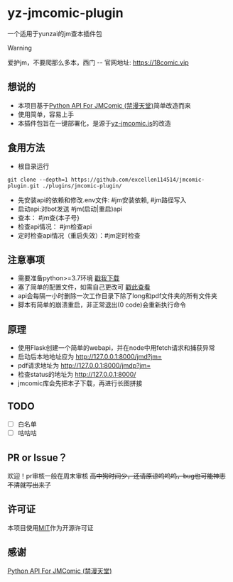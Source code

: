# yz-jmcomic-plugin
一个适用于yunzai的jm查本插件包
> [!WARNING]
> 爱护jm，不要爬那么多本，西门
> -- 官网地址: https://18comic.vip

## 想说的
- 本项目基于[Python API For JMComic (禁漫天堂)](https://github.com/hect0x7/JMComic-Crawler-Python/tree/master)简单改造而来
- 使用简单，容易上手
- 本插件包旨在一键部署化，是源于[yz-jmcomic.js](https://github.com/excellen114514/yz-jmcomic.js)的改造
  
## 食用方法
- 根目录运行
```shell
git clone --depth=1 https://github.com/excellen114514/jmcomic-plugin.git ./plugins/jmcomic-plugin/
```
- 先安装api的依赖和修改.env文件: #jm安装依赖, #jm路径写入
- 启动api:对bot发送 #jm(启动|重启)api
- 查本： #jm查{本子号}
- 检查api情况： #jm检查api
- 定时检查api情况（重启失效）：#jm定时检查

## 注意事项
- 需要准备python>=3.7环境 [戳我下载](https://www.python.org/downloads/)
- 塞了简单的配置文件，如需自己更改可 [戳此查看](https://github.com/hect0x7/JMComic-Crawler-Python/blob/master/assets/docs/sources/option_file_syntax.md)
- api会每隔一小时删除一次工作目录下除了long和pdf文件夹的所有文件夹
- 脚本有简单的崩溃重启，非正常退出(0 code)会重新执行命令

## 原理
- 使用Flask创建一个简单的webapi，并在node中用fetch请求和捕获异常
- 启动后本地地址应为 http://127.0.0.1:8000/jmd?jm=
- pdf请求地址为 http://127.0.0.1:8000/jmdp?jm=
- 检查status的地址为 http://127.0.0.1:8000/
- jmcomic库会先把本子下载，再进行长图拼接

## TODO
- [ ] 白名单
- [ ] 咕咕咕

## PR or Issue？
欢迎！pr审核一般在周末审核
~~高中狗时间少，还请原谅呜呜呜，bug也可能神志不清就写出来了~~
## 许可证
本项目使用[MIT](https://zh.wikipedia.org/zh-hk/MIT%E8%A8%B1%E5%8F%AF%E8%AD%89)作为开源许可证

## 感谢
[Python API For JMComic (禁漫天堂)](https://github.com/hect0x7/JMComic-Crawler-Python/tree/master)
